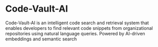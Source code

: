 # Code-Vault-AI
Code-Vault-AI is an intelligent code search and retrieval system that enables developers to find relevant code snippets from organizational repositories using natural language queries. Powered by AI-driven embeddings and semantic search
